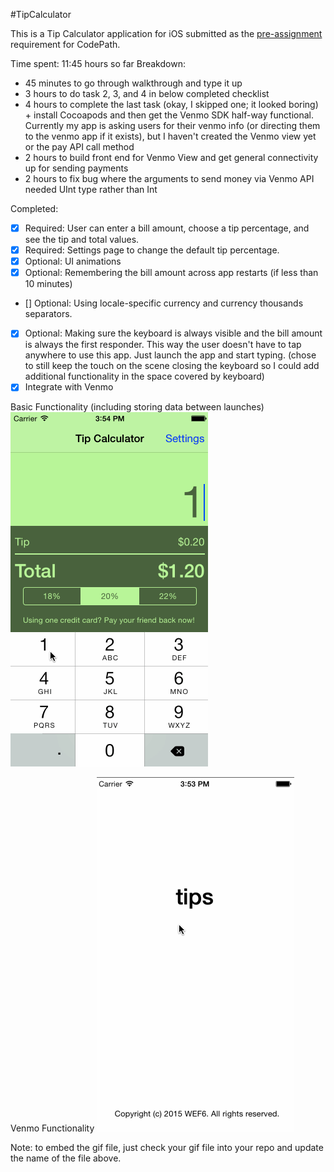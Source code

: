 #TipCalculator

This is a Tip Calculator application for iOS submitted as the [pre-assignment](https://gist.github.com/timothy1ee/7747214) requirement for CodePath.

Time spent: 11:45 hours so far
Breakdown:
- 45 minutes to go through walkthrough and type it up
- 3 hours to do task 2, 3, and 4 in below completed checklist
- 4 hours to complete the last task (okay, I skipped one; it looked boring) + install Cocoapods and then get the Venmo SDK half-way functional. Currently my app is asking users for their venmo info (or directing them to the venmo app if it exists), but I haven't created the Venmo view yet or the pay API call method
- 2 hours to build front end for Venmo View and get general connectivity up for sending payments
- 2 hours to fix bug where the arguments to send money via Venmo API needed UInt type rather than Int

Completed:

* [x] Required: User can enter a bill amount, choose a tip percentage, and see the tip and total values.
* [x] Required: Settings page to change the default tip percentage.
* [x] Optional: UI animations
* [x] Optional: Remembering the bill amount across app restarts (if less than 10 minutes)
* [] Optional: Using locale-specific currency and currency thousands separators.
* [x] Optional: Making sure the keyboard is always visible and the bill amount is always the first responder. This way the user doesn't have to tap anywhere to use this app. Just launch the app and start typing. (chose to still keep the touch on the scene closing the keyboard so I could add additional functionality in the space covered by keyboard)
* [x] Integrate with Venmo

Basic Functionality (including storing data between launches)
![Video Walkthrough Basic Functionality](tips-basic.gif)

Venmo Functionality
![Video Walkthrough Venmo Functionality](tips-venmo.gif)

Note: to embed the gif file, just check your gif file into your repo and update the name of the file above.
